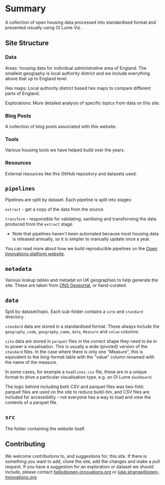 # Summary

A collection of open housing data processed into standardised format and presented visually using OI Lume Viz.

## Site Structure

### Data
Areas: housing data for individual administrative area of England. The smallest geography is local authority district and we include everything above that up to England level.

Hex maps: Local authority district based hex maps to compare different parts of England.

Explorations: More detailed analysis of specific topics from data on this site.

### Blog Posts
A collection of blog posts associated with this website.

### Tools
Various housing tools we have helped build over the years.

### Resources
External resources like this GitHub repository and datasets used.


## `pipelines`
Pipelines are split by dataset. Each pipeline is split into stages: 

`extract` - get a copy of the data from the source.

`transform` - responsible for validating, sanitising and transforming the data produced from the `extract` stage.

* Note that pipelines haven't been automated because most housing data is released annually, so it is simpler to manually update once a year.

You can read more about how we build reproducible pipelines on the [Open Innovations platform website](https://open-innovations.github.io/platform/components/pipelines/).

## `metadata`
Various lookup tables and metadat on UK geographies to help generate the site. These are taken from [ONS Geoportal](https://geoportal.statistics.gov.uk/), or hand-curated.

## `data`
Split by dataset/topic. Each sub-folder contains a `site` and `standard` directory.

`standard` data are stored in a standardised format. These always include the `geography_code`, `geography_name`, `date`, `Measure` and `value` columns.

`site` data are stored in `parquet` files in the correct shape they need to be in to power a visualisation. This is usually a wide (pivoted) version of the `standard` files. In the case where there is only one "Measure", this is equivalent to the long-format table with the "value" column renamed with the name of the measure.

In some cases, for example a `headlines.csv` file, these are in a unique format to drive a particular visualisation type, e.g. an OI Lume `dashboard`.

The logic behind including both CSV and parquet files was two-fold: parquet files are used on the site to reduce build-tim, and CSV files are included for accessibility - not everyone has a way to load and view the contents of a parquet file. 

## `src`
The folder containing the website itself.

## Contributing
We welcome contributions to, and suggestions for, this site. If there is something you want to add, clone the site, add the changes and make a pull request. If you have a suggestion for an exploration or dataset we should include, please contact hello@open-innovations.org or luke.strange@open-innovations.org
